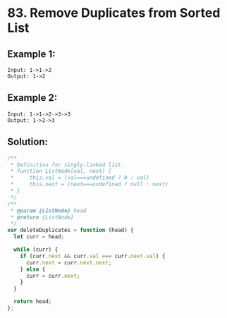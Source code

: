 # 83. Remove Duplicates from Sorted List

## Example 1:

    Input: 1->1->2
    Output: 1->2

## Example 2:

    Input: 1->1->2->3->3
    Output: 1->2->3

## Solution:

```javascript
/**
 * Definition for singly-linked list.
 * function ListNode(val, next) {
 *     this.val = (val===undefined ? 0 : val)
 *     this.next = (next===undefined ? null : next)
 * }
 */
/**
 * @param {ListNode} head
 * @return {ListNode}
 */
var deleteDuplicates = function (head) {
  let curr = head;

  while (curr) {
    if (curr.next && curr.val === curr.next.val) {
      curr.next = curr.next.next;
    } else {
      curr = curr.next;
    }
  }

  return head;
};
```

